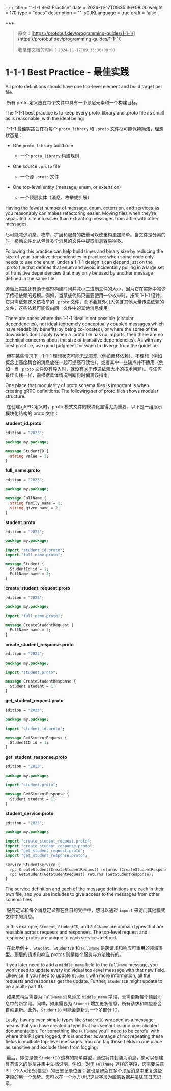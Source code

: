 +++
title = "1-1-1 Best Practice"
date = 2024-11-17T09:35:36+08:00
weight = 170
type = "docs"
description = ""
isCJKLanguage = true
draft = false

+++

> 原文：[https://protobuf.dev/programming-guides/1-1-1/](https://protobuf.dev/programming-guides/1-1-1/)
>
> 收录该文档的时间：`2024-11-17T09:35:36+08:00`

# 1-1-1 Best Practice - 最佳实践

All proto definitions should have one top-level element and build target per file.

​	所有 proto 定义应在每个文件中具有一个顶层元素和一个构建目标。

The 1-1-1 best practice is to keep every proto_library and .proto file as small as is reasonable, with the ideal being:

​	1-1-1 最佳实践旨在将每个 `proto_library` 和 `.proto` 文件尽可能保持简洁，理想状态是：

- One `proto_library` build rule
  - 一个 `proto_library` 构建规则

- One source `.proto` file
  - 一个源 `.proto` 文件

- One top-level entity (message, enum, or extension)
  - 一个顶层实体（消息、枚举或扩展）


Having the fewest number of message, enum, extension, and services as you reasonably can makes refactoring easier. Moving files when they’re separated is much easier than extracting messages from a file with other messages.

​	尽可能减少消息、枚举、扩展和服务的数量可以使重构更加简单。当文件是分离的时，移动文件比从包含多个消息的文件中提取消息容易得多。

Following this practice can help build times and binary size by reducing the size of your transitive dependencies in practice: when some code only needs to use one enum, under a 1-1-1 design it can depend just on the .proto file that defines that enum and avoid incidentally pulling in a large set of transitive dependencies that may only be used by another message defined in the same file.

​	遵循此实践还有助于缩短构建时间并减小二进制文件的大小，因为它在实际中减少了传递依赖的规模。例如，当某些代码只需要使用一个枚举时，按照 1-1-1 设计，它只需依赖定义该枚举的 `.proto` 文件，而不会意外引入包含其他大量传递依赖的文件，这些依赖可能仅由同一文件中的其他消息使用。

There are cases where the 1-1-1 ideal is not possible (circular dependencies), not ideal (extremely conceptually coupled messages which have readability benefits by being co-located), or where the some of the downsides don’t apply (when a .proto file has no imports, then there are no technical concerns about the size of transitive dependencies). As with any best practice, use good judgment for when to diverge from the guideline.

​	但在某些情况下，1-1-1 理想状态可能无法实现（例如循环依赖）、不理想（例如概念上高度耦合的消息放在一起可提高可读性），或者其中一些缺点并不适用（例如，当 `.proto` 文件没有导入时，就没有关于传递依赖大小的技术问题）。与任何最佳实践一样，需根据具体情况判断何时偏离该指南。

One place that modularity of proto schema files is important is when creating gRPC definitions. The following set of proto files shows modular structure.

​	在创建 gRPC 定义时，proto 模式文件的模块化显得尤为重要。以下是一组展示模块化结构的 proto 文件：

**student_id.proto**

```proto
edition = "2023";

package my.package;

message StudentID {
  string value = 1;
}
```

**full_name.proto**

```proto
edition = "2023";

package my.package;

message FullName {
  string family_name = 1;
  string given_name = 2;
}
```

**student.proto**

```proto
edition = "2023";

package my.package;

import "student_id.proto";
import "full_name.proto";

message Student {
  StudentId id = 1;
  FullName name = 2;
}
```

**create_student_request.proto**

```proto
edition = "2023";

package my.package;

import "full_name.proto";

message CreateStudentRequest {
  FullName name = 1;
}
```

**create_student_response.proto**

```proto
edition = "2023";

package my.package;

import "student.proto";

message CreateStudentResponse {
  Student student = 1;
}
```

**get_student_request.proto**

```proto
edition = "2023";

package my.package;

import "student_id.proto";

message GetStudentRequest {
  StudentID id = 1;
}
```

**get_student_response.proto**

```proto
edition = "2023";

package my.package;

import "student.proto";

message GetStudentResponse {
  Student student = 1;
}
```

**student_service.proto**

```proto
edition = "2023";

package my.package;

import "create_student_request.proto";
import "create_student_response.proto";
import "get_student_request.proto";
import "get_student_response.proto";

service StudentService {
  rpc CreateStudent(CreateStudentRequest) returns (CreateStudentResponse);
  rpc GetStudent(GetStudentRequest) returns (GetStudentResponse);
}
```

The service definition and each of the message definitions are each in their own file, and you use includes to give access to the messages from other schema files.

​	服务定义和每个消息定义都在各自的文件中，您可以通过 `import` 来访问其他模式文件中的消息。

In this example, `Student`, `StudentID`, and `FullName` are domain types that are reusable across requests and responses. The top-level request and response protos are unique to each service+method.

​	在此示例中，`Student`、`StudentID` 和 `FullName` 是跨请求和响应可重用的领域类型。顶层的请求和响应 protos 则是每个服务与方法独有的。

If you later need to add a `middle_name` field to the `FullName` message, you won’t need to update every individual top-level message with that new field. Likewise, if you need to update `Student` with more information, all the requests and responses get the update. Further, `StudentID` might update to be a multi-part ID.

​	如果您稍后需要为 `FullName` 消息添加 `middle_name` 字段，无需更新每个顶层消息中的新字段。同样，如果需要为 `Student` 增加更多信息，所有请求和响应都会自动更新。此外，`StudentID` 可能会更新为一个多部分 ID。

Lastly, having even simple types like `StudentID` wrapped as a message means that you have created a type that has semantics and consolidated documentation. For something like `FullName` you’ll need to be careful with where this PII gets logged; this is another advantage of not repeating these fields in multiple top-level messages. You can tag those fields in one place as sensitive and exclude them from logging.

​	最后，即使是像 `StudentID` 这样的简单类型，通过将其封装为消息，您可以创建具有语义的类型并集中文档说明。例如，对于 `FullName` 这样的字段，您需要注意 PII（个人可识别信息）的日志记录位置；这也是避免在多个顶层消息中重复这些字段的另一个优势。您可以在一个地方标记这些字段为敏感数据并排除其日志记录。
